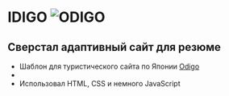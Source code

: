 # IDIGO ![ODIGO](./img/favicon/favicon.ico)

## Сверстал адаптивный сайт для резюме

- Шаблон для туристического сайта по Японии <a href="(https://kirilllagutin.github.io/TravelOdigo/)" target="_blank">Odigo</a>
- 
- Использовал HTML, CSS и немного JavaScript
